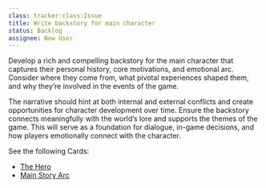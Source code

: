 ```yaml
---
class: tracker:class:Issue
title: Write backstory for main character
status: Backlog
assignee: New User
---
```

Develop a rich and compelling backstory for the main character that captures their personal history, core motivations, and emotional arc. Consider where they come from, what pivotal experiences shaped them, and why they’re involved in the events of the game. 

The narrative should hint at both internal and external conflicts and create opportunities for character development over time. Ensure the backstory connects meaningfully with the world’s lore and supports the themes of the game. This will serve as a foundation for dialogue, in-game decisions, and how players emotionally connect with the character.

See the following Cards:

* [The Hero](../Game%20Component/Character/Player/The%20Hero.md)
* [Main Story Arc](../card:types:Document/Game%20Narrative/The%20Hero's%20Journey.md)